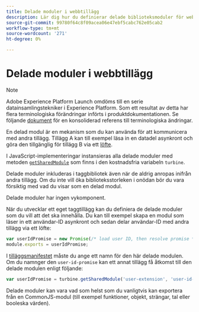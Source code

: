 ```yaml
---
title: Delade moduler i webbtillägg
description: Lär dig hur du definierar delade biblioteksmoduler för webbtillägg i Adobe Experience Platform.
source-git-commit: 99780f64c8f09acea06e47ebf5cabc762e05cab2
workflow-type: tm+mt
source-wordcount: '271'
ht-degree: 0%

---
```


# Delade moduler i webbtillägg

>[!NOTE]
>
>Adobe Experience Platform Launch omdöms till en serie datainsamlingstekniker i Experience Platform. Som ett resultat av detta har flera terminologiska förändringar införts i produktdokumentationen. Se följande [dokument](../../term-updates.md) för en konsoliderad referens till terminologiska ändringar.

En delad modul är en mekanism som du kan använda för att kommunicera med andra tillägg. Tillägg A kan till exempel läsa in en datadel asynkront och göra den tillgänglig för tillägg B via ett [löfte](https://developer.mozilla.org/en-US/docs/Web/JavaScript/Reference/Global_Objects/Promise).

I JavaScript-implementeringar instansieras alla delade moduler med metoden [`getSharedModule`](../turbine.md#shared) som finns i den kostnadsfria variabeln `turbine`.

Delade moduler inkluderas i taggbibliotek även när de aldrig anropas inifrån andra tillägg. Om du inte vill öka biblioteksstorleken i onödan bör du vara försiktig med vad du visar som en delad modul.

Delade moduler har ingen vykomponent.

När du utvecklar ett eget taggtillägg kan du definiera de delade moduler som du vill att det ska innehålla. Du kan till exempel skapa en modul som läser in ett användar-ID asynkront och sedan delar användar-ID med andra tillägg via ett löfte:

```javascript
var userIdPromise = new Promise(/* load user ID, then resolve promise */);
module.exports = userIdPromise;
```

I [tilläggsmanifestet](../manifest.md) måste du ange ett namn för den här delade modulen. Om du namnger den `user-id-promise` kan ett annat tillägg få åtkomst till den delade modulen enligt följande:

```javascript
var userIdPromise = turbine.getSharedModule('user-extension', 'user-id-promise');
```

Delade moduler kan vara vad som helst som du vanligtvis kan exportera från en CommonJS-modul (till exempel funktioner, objekt, strängar, tal eller booleska värden).
